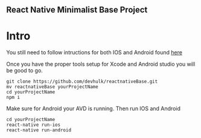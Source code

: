## React Native Minimalist Base Project

# Intro

You still need to follow intructions for both IOS and Android found [here](https://facebook.github.io/react-native/docs/getting-started.html)

Once you have the proper tools setup for Xcode and Android studio you will be good to go.

```
git clone https://github.com/devhulk/reactnativeBase.git
mv reactnativeBase yourProjectName
cd yourProjectName
npm i
```
Make sure for Android your AVD is running.
Then run IOS and Android
```
cd yourProjectName
react-native run-ios
react-native run-android
```
